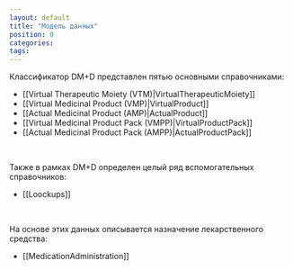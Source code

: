```yaml
---
layout: default
title: "Модель данных"
position: 0
categories: 
tags: 
---
```


Классификатор DM+D представлен пятью основными справочниками:

* [[Virtual Therapeutic Moiety (VTM)|VirtualTherapeuticMoiety]]
* [[Virtual Medicinal Product (VMP)|VirtualProduct]]
* [[Actual Medicinal Product (AMP)|ActualProduct]]
* [[Virtual Medicinal Product Pack (VMPP)|VirtualProductPack]]
* [[Actual Medicinal Product Pack (AMPP)|ActualProductPack]]

 

Также в рамках DM+D определен целый ряд вспомогательных справочников:

* [[Loockups]]

 

На основе этих данных описывается назначение лекарственного средства:

* [[MedicationAdministration]]

 

 

